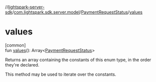 //[lightspark-server-sdk](../../../index.md)/[com.lightspark.sdk.server.model](../index.md)/[PaymentRequestStatus](index.md)/[values](values.md)

# values

[common]\
fun [values](values.md)(): Array&lt;[PaymentRequestStatus](index.md)&gt;

Returns an array containing the constants of this enum type, in the order they're declared.

This method may be used to iterate over the constants.
